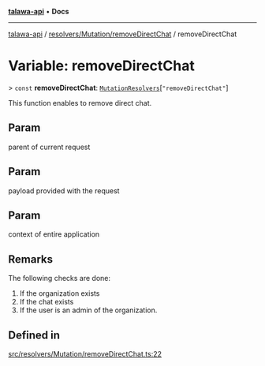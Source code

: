 [**talawa-api**](../../../../README.md) • **Docs**

***

[talawa-api](../../../../modules.md) / [resolvers/Mutation/removeDirectChat](../README.md) / removeDirectChat

# Variable: removeDirectChat

\> `const` **removeDirectChat**: [`MutationResolvers`](../../../../types/generatedGraphQLTypes/type-aliases/MutationResolvers.md)\[`"removeDirectChat"`\]

This function enables to remove direct chat.

## Param

parent of current request

## Param

payload provided with the request

## Param

context of entire application

## Remarks

The following checks are done:
1. If the organization exists
2. If the chat exists
3. If the user is an admin of the organization.

## Defined in

[src/resolvers/Mutation/removeDirectChat.ts:22](https://github.com/PalisadoesFoundation/talawa-api/blob/d0c167bb942c4778fba221c2cdd27665fc7dbf61/src/resolvers/Mutation/removeDirectChat.ts#L22)

